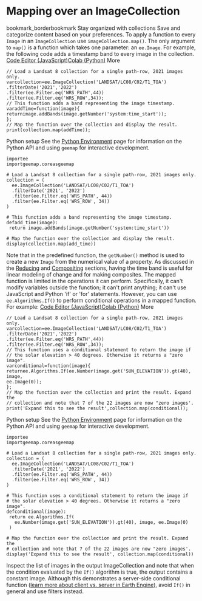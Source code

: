  
#  Mapping over an ImageCollection 
bookmark_borderbookmark Stay organized with collections  Save and categorize content based on your preferences.
To apply a function to every `Image` in an `ImageCollection` use `imageCollection.map()`. The only argument to `map()` is a function which takes one parameter: an `ee.Image`. For example, the following code adds a timestamp band to every image in the collection.
[Code Editor (JavaScript)](https://developers.google.com/earth-engine/guides/ic_mapping#code-editor-javascript-sample)[Colab (Python)](https://developers.google.com/earth-engine/guides/ic_mapping#colab-python-sample) More
```
// Load a Landsat 8 collection for a single path-row, 2021 images only.
varcollection=ee.ImageCollection('LANDSAT/LC08/C02/T1_TOA')
.filterDate('2021','2022')
.filter(ee.Filter.eq('WRS_PATH',44))
.filter(ee.Filter.eq('WRS_ROW',34));
// This function adds a band representing the image timestamp.
varaddTime=function(image){
returnimage.addBands(image.getNumber('system:time_start'));
};
// Map the function over the collection and display the result.
print(collection.map(addTime));
```
Python setup
See the [ Python Environment](https://developers.google.com/earth-engine/guides/python_install) page for information on the Python API and using `geemap` for interactive development.
```
importee
importgeemap.coreasgeemap
```
```
# Load a Landsat 8 collection for a single path-row, 2021 images only.
collection = (
  ee.ImageCollection('LANDSAT/LC08/C02/T1_TOA')
  .filterDate('2021', '2022')
  .filter(ee.Filter.eq('WRS_PATH', 44))
  .filter(ee.Filter.eq('WRS_ROW', 34))
)

# This function adds a band representing the image timestamp.
defadd_time(image):
 return image.addBands(image.getNumber('system:time_start'))

# Map the function over the collection and display the result.
display(collection.map(add_time))
```

Note that in the predefined function, the `getNumber()` method is used to create a new `Image` from the numerical value of a property. As discussed in the [Reducing](https://developers.google.com/earth-engine/guides/ic_reducing) and [Compositing](https://developers.google.com/earth-engine/guides/ic_composite_mosaic) sections, having the time band is useful for linear modeling of change and for making composites.
The mapped function is limited in the operations it can perform. Specifically, it can't modify variables outside the function; it can't print anything; it can't use JavaScript and Python 'if' or 'for' statements. However, you can use `ee.Algorithms.If()` to perform conditional operations in a mapped function. For example:
[Code Editor (JavaScript)](https://developers.google.com/earth-engine/guides/ic_mapping#code-editor-javascript-sample)[Colab (Python)](https://developers.google.com/earth-engine/guides/ic_mapping#colab-python-sample) More
```
// Load a Landsat 8 collection for a single path-row, 2021 images only.
varcollection=ee.ImageCollection('LANDSAT/LC08/C02/T1_TOA')
.filterDate('2021','2022')
.filter(ee.Filter.eq('WRS_PATH',44))
.filter(ee.Filter.eq('WRS_ROW',34));
// This function uses a conditional statement to return the image if
// the solar elevation > 40 degrees. Otherwise it returns a "zero image".
varconditional=function(image){
returnee.Algorithms.If(ee.Number(image.get('SUN_ELEVATION')).gt(40),
image,
ee.Image(0));
};
// Map the function over the collection and print the result. Expand the
// collection and note that 7 of the 22 images are now "zero images'.
print('Expand this to see the result',collection.map(conditional));
```
Python setup
See the [ Python Environment](https://developers.google.com/earth-engine/guides/python_install) page for information on the Python API and using `geemap` for interactive development.
```
importee
importgeemap.coreasgeemap
```
```
# Load a Landsat 8 collection for a single path-row, 2021 images only.
collection = (
  ee.ImageCollection('LANDSAT/LC08/C02/T1_TOA')
  .filterDate('2021', '2022')
  .filter(ee.Filter.eq('WRS_PATH', 44))
  .filter(ee.Filter.eq('WRS_ROW', 34))
)

# This function uses a conditional statement to return the image if
# the solar elevation > 40 degrees. Otherwise it returns a "zero image".
defconditional(image):
 return ee.Algorithms.If(
   ee.Number(image.get('SUN_ELEVATION')).gt(40), image, ee.Image(0)
 )

# Map the function over the collection and print the result. Expand the
# collection and note that 7 of the 22 images are now "zero images'.
display('Expand this to see the result', collection.map(conditional))
```

Inspect the list of images in the output ImageCollection and note that when the condition evaluated by the `If()` algorithm is true, the output contains a constant image. Although this demonstrates a server-side conditional function ([learn more about client vs. server in Earth Engine](https://developers.google.com/earth-engine/guides/client_server)), avoid `If()` in general and use filters instead.
